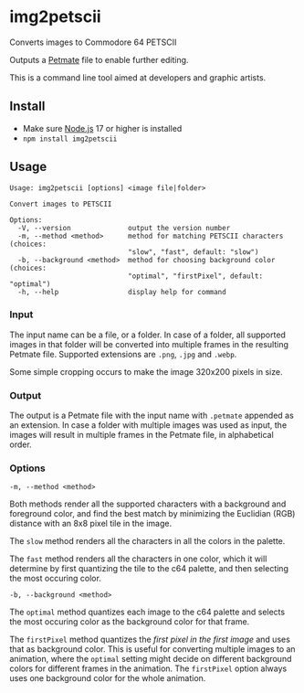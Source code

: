 # img2petscii

Converts images to Commodore 64 PETSCII

Outputs a [Petmate](https://nurpax.github.io/petmate/) file to enable further
editing.

This is a command line tool aimed at developers and graphic artists.

## Install

- Make sure [Node.js](https://nodejs.org/) 17 or higher is installed
- `npm install img2petscii`

## Usage

```
Usage: img2petscii [options] <image file|folder>

Convert images to PETSCII

Options:
  -V, --version              output the version number
  -m, --method <method>      method for matching PETSCII characters (choices:
                             "slow", "fast", default: "slow")
  -b, --background <method>  method for choosing background color (choices:
                             "optimal", "firstPixel", default: "optimal")
  -h, --help                 display help for command
```

### Input

The input name can be a file, or a folder. In case of a folder, all supported
images in that folder will be converted into multiple frames in the resulting
Petmate file. Supported extensions are `.png`, `.jpg` and `.webp`.

Some simple cropping occurs to make the image 320x200 pixels in size.

### Output

The output is a Petmate file with the input name with `.petmate` appended as
an extension. In case a folder with multiple images was used as input, the
images will result in multiple frames in the Petmate file, in alphabetical
order.

### Options

    -m, --method <method>

Both methods render all the supported characters with a background and
foreground color, and find the best match by minimizing the Euclidian (RGB)
distance with an 8x8 pixel tile in the image.

The `slow` method renders all the characters in all the colors in the palette.

The `fast` method renders all the characters in one color, which it will determine
by first quantizing the tile to the c64 palette, and then selecting the most
occuring color.

    -b, --background <method>

The `optimal` method quantizes each image to the c64 palette and selects the most
occuring color as the background color for that frame.

The `firstPixel` method quantizes the _first pixel in the first image_ and uses
that as background color. This is useful for converting multiple images to an
animation, where the `optimal` setting might decide on different background
colors for different frames in the animation. The `firstPixel` option always
uses one background color for the whole animation.

